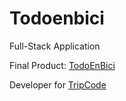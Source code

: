 # Todoenbici
Full-Stack Application

Final Product: [TodoEnBici](http://localhost:3000) 

Developer for [TripCode](https://tripcode.vercel.app/)
